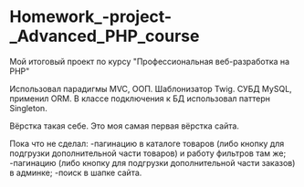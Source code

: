 # Homework_-project-_Advanced_PHP_course
Мой итоговый проект по курсу "Профессиональная веб-разработка на PHP"

Использовал парадигмы MVC, ООП. 
Шаблонизатор Twig.
СУБД MySQL, применил ORM. В классе подключения к БД использовал паттерн Singleton.

Вёрстка такая себе. Это моя самая первая вёрстка сайта.

Пока что не сделал:
-пагинацию в каталоге товаров (либо кнопку для подгрузки дополнительной части товаров) и работу фильтров там же;
-пагинацию (либо кнопку для подгрузки дополнительной части заказов) в админке;
-поиск в шапке сайта.
